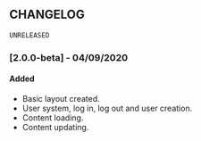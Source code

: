 ## CHANGELOG

`UNRELEASED`
### [2.0.0-beta] - 04/09/2020
#### Added
- Basic layout created.
- User system, log in, log out and user creation.
- Content loading.
- Content updating.

